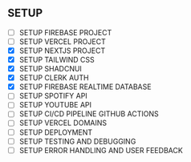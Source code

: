 ## SETUP

- [ ] SETUP FIREBASE PROJECT
- [ ] SETUP VERCEL PROJECT
- [x] SETUP NEXTJS PROJECT
- [x] SETUP TAILWIND CSS
- [x] SETUP SHADCNUI
- [x] SETUP CLERK AUTH
- [x] SETUP FIREBASE REALTIME DATABASE
- [ ] SETUP SPOTIFY API
- [ ] SETUP YOUTUBE API
- [ ] SETUP CI/CD PIPELINE GITHUB ACTIONS
- [ ] SETUP VERCEL DOMAINS
- [ ] SETUP DEPLOYMENT
- [ ] SETUP TESTING AND DEBUGGING
- [ ] SETUP ERROR HANDLING AND USER FEEDBACK
